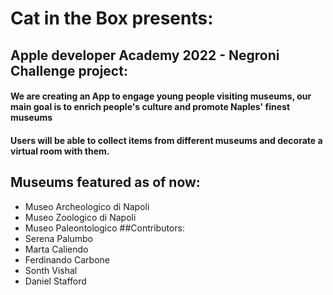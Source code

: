 # Cat in the Box presents:
## Apple developer Academy 2022 - Negroni Challenge project:
#### We are creating an App to engage young people visiting museums, our main goal is to enrich people's culture and promote Naples' finest museums
#### Users will be able to collect items from different museums and decorate a virtual room with them.
## Museums featured as of now:
- Museo Archeologico di Napoli
- Museo Zoologico di Napoli
- Museo Paleontologico
##Contributors:
- Serena Palumbo
- Marta Caliendo
- Ferdinando Carbone
- Sonth Vishal
- Daniel Stafford


